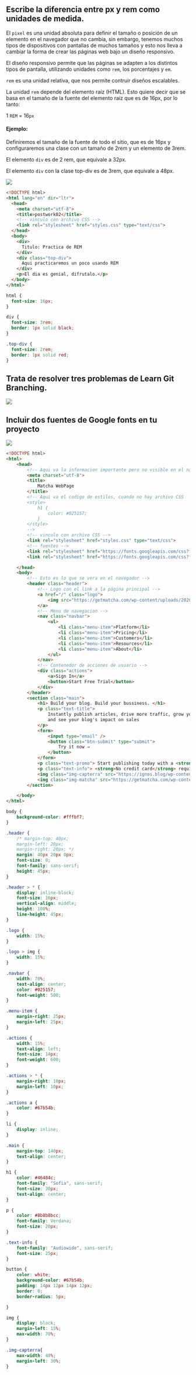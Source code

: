 ## Escribe la diferencia entre px y rem como unidades de medida.

El `pixel` es una unidad absoluta para definir el tamaño o posición de un elemento en el navegador que no cambia, sin embargo, tenemos muchos tipos de dispositivos con pantallas de muchos tamaños y esto nos lleva a cambiar la forma de crear las páginas web bajo un diseño responsivo.

El diseño responsivo permite que las páginas se adapten a los distintos tipos de pantalla, utilizando unidades como `rem`, los porcentajes y `em`.

`rem` es una unidad relativa, que nos permite contruir diseños escalables.

La unidad `rem` depende del elemento raíz (HTML). Esto quiere decir que se basa en el tamaño de la fuente del elemento raíz que es de 16px, por lo tanto:

1 `REM` = 16`px`

#### Ejemplo:

Definiremos el tamaño de la fuente de todo el sitio, que es de 16px y configuraremos una clase con un tamaño de 2rem y un elemento de 3rem.

El elemento `div` es de 2 rem, que equivale a 32px.

El elemento `div` con la clase top-div es de 3rem, que equivale a 48px.

![](D:\LAB\bedu-postwork02\test01.png)

```html
<!DOCTYPE html>
<html lang="en" dir="ltr">
  <head>
    <meta charset="utf-8">
    <title>postwork02</title>
    <!-- vinculo con archivo CSS -->
    <link rel="stylesheet" href="styles.css" type="text/css">
  </head>
  <body>
    <div>
      Titulo: Practica de REM
    </div>
    <div class="top-div">
      Aqui practicaremos un poco usando REM
    </div>
    <p>El dia es genial, difrutalo.</p>
  </body>
</html>
```

```css
html {
  font-size: 16px;
}

div {
  font-size: 3rem;
  border: 1px solid black;
}

.top-div {
  font-size: 2rem;
  border: 1px solid red;
}
```

## Trata de resolver tres problemas de Learn Git Branching.

![](D:\LAB\bedu-postwork02\game01.png)

## Incluir dos fuentes de Google fonts en tu proyecto

![](D:\LAB\bedu-postwork02\sitio01.png)

```html
<!DOCTYPE html>
<html>
    <head>
        <!-- Aqui va la informacion importante pero no visible en el navegador -->
        <meta charset="utf-8">
        <title>
            Matcha WebPage
        </title>
        <!-- Aqui va el codigo de estilos, cuando no hay archivo CSS 
        <style>
            h1 {
                color: #025157;
            }
        </style>
        -->
        <!-- vinculo con archivo CSS -->
        <link rel="stylesheet" href="styles.css" type="text/css">
        <!-- fuentes -->
        <link rel="stylesheet" href="https://fonts.googleapis.com/css?family=Sofia">
        <link rel="stylesheet" href="https://fonts.googleapis.com/css?family=Audiowide">

    </head>
    <body>
        <!-- Esto es lo que se vera en el navegador -->
        <header class="header">
            <!-- Logo con el link a la página principal -->
            <a href="/" class="logo">
                <img src="https://getmatcha.com/wp-content/uploads/2020/01/Icon-green.png" alt="imagen-logo-matcha"/>
            </a>
            <!-- Menu de navegacion -->
            <nav class="navbar">
                <ul>
                    <li class="menu-item">Platform</li>
                    <li class="menu-item">Pricing</li>
                    <li class="menu-item">Customers</li>
                    <li class="menu-item">Resources</li>
                    <li class="menu-item">About</li>
                </ul>
            </nav>
            <!-- Contenedor de acciones de usuario -->
            <div class="actions">
                <a>Sign In</a>
                <button>Start Free Trial</button>
            </div>
        </header>
        <section class="main">
            <h1> Build your blog. Build your bussiness. </h1>
            <p class="text-title">
                Instantly publish articles, drive more traffic, grow your email list, 
                and see your blog's impact on sales
            </p>
            <form>
                <input type="email" />
                <button class="btn-submit" type="submit">
                    Try it now ⇒
                </button>
            </form>
            <p class="text-promo"> Start publishing today with a <strong>free 7-day trial.</strong> </p>
            <p class="text-info"> <strong>No credit card</strong> required. </p>
            <img class="img-capterra" src="https://ignos.blog/wp-content/uploads/2021/04/capterra.png" alt="capterra image" />
            <img class="img-matcha" src="https://getmatcha.com/wp-content/uploads/2019/09/intro_group_image.png" alt="matcha image"/>
        </section>

    </body>
</html>
```

```css
body {
    background-color: #fffbf7;
}

.header {
    /* margin-top: 40px;
    margin-left: 20px;
    margin-right: 20px; */
    margin: 40px 20px 0px;
    font-size: 0;
    font-family: sans-serif;
    height: 45px;
}

.header > * {
    display: inline-block;
    font-size: 16px;
    vertical-align: middle;
    height: 100%;
    line-height: 45px;
}

.logo {
    width: 15%;
}

.logo > img {
    width: 15%;
}

.navbar {
    width: 70%;
    text-align: center;
    color: #025157;
    font-weight: 500;
}

.menu-item {
    margin-right: 25px;
    margin-left: 25px;
}

.actions {
    width: 15%;
    text-align: left;
    font-size: 14px;
    font-weight: 600;
}

.actions > * {
    margin-right: 10px;
    margin-left: 10px;
}

.actions a {
    color: #67b54b;
}

li {
    display: inline;
}

.main {
    margin-top: 140px;
    text-align: center;
}

h1 {
    color: #46484c;
    font-family: "Sofia", sans-serif;
    font-size: 30px;
    text-align: center;
}

p {
    color: #8b8b8bcc;
    font-family: Verdana;
    font-size: 20px;
}

.text-info {
    font-family: "Audiowide", sans-serif;
    font-size: 25px;
}

button {
    color: white;
    background-color: #67b54b;
    padding: 14px 12px 14px 12px;
    border: 0;
    border-radius: 5px;

}

img {
    display: block;
    margin-left: 15%;
    max-width: 70%;
}

.img-capterra{
    max-width: 40%;
    margin-left: 30%;
}
```
